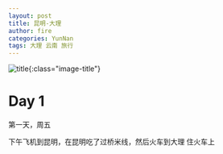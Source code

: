 ```yaml
---
layout: post
title: 昆明-大理
author: fire
categories: YunNan 
tags: 大理 云南 旅行
---
```


![title](https://image.sideproject.cn/titlex/titlex_005.jpg){:class="image-title"}

Day 1
===

第一天，周五

下午飞机到昆明，在昆明吃了过桥米线，然后火车到大理
住火车上